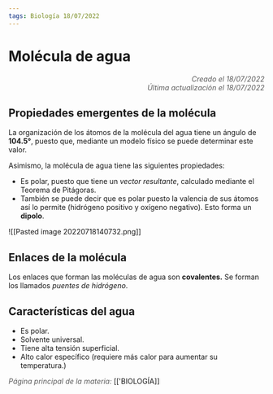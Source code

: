 ```yaml
---
tags: Biología 18/07/2022
---
```


# Molécula de agua
<div style="text-align: right; opacity: 0.7; font-style: italic;">Creado el 18/07/2022</div>
<div style="text-align: right; opacity: 0.7; font-style: italic;">Última actualización el 18/07/2022</div>


## Propiedades emergentes de la molécula

La organización de los átomos de la molécula del agua tiene un ángulo de **104.5°**, puesto que, mediante un modelo físico se puede determinar este valor.

Asimismo, la molécula de agua tiene las siguientes propiedades:
- Es polar, puesto que tiene un *vector resultante*, calculado mediante el Teorema de Pitágoras.
- También  se puede decir que es polar puesto la valencia de sus átomos así lo permite (hidrógeno positivo y oxígeno negativo). Esto forma un **dipolo**.

![[Pasted image 20220718140732.png]]

## Enlaces de la molécula

Los enlaces que forman las moléculas de agua son **covalentes.** Se forman los llamados *puentes de hidrógeno*.

## Características del agua

- Es polar.
- Solvente universal.
- Tiene alta tensión superficial.
- Alto calor específico (requiere más calor para aumentar su temperatura.)

<span style="opacity: 0.7; font-style: italic;">Página principal de la materia:</span> [['BIOLOGÍA]]